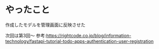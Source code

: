 # やったこと
作成したモデルを管理画面に反映させた

次回は第3回～
参考:https://rightcode.co.jp/blog/information-technology/fastapi-tutorial-todo-apps-authentication-user-registration
